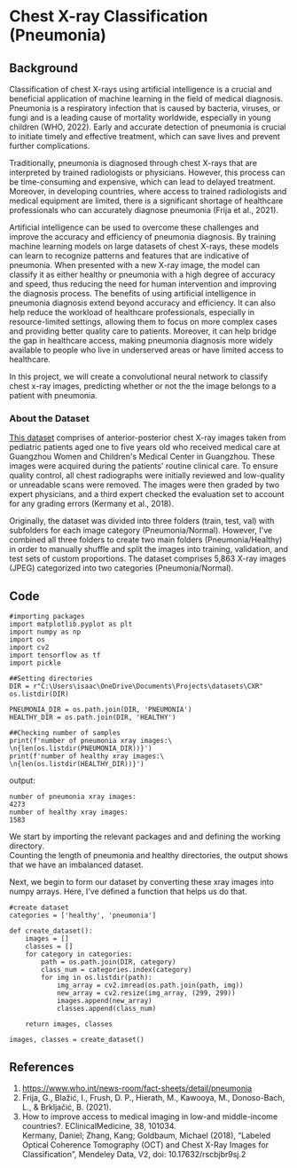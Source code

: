 # Chest X-ray Classification (Pneumonia)

## Background
Classification of chest X-rays using artificial intelligence is a crucial and beneficial application of machine learning 
in the field of medical diagnosis. Pneumonia is a respiratory infection that is caused by bacteria, viruses, or fungi and is a leading cause of mortality worldwide, 
especially in young children (WHO, 2022). 
Early and accurate detection of pneumonia is crucial to initiate timely and effective treatment, which can save lives and prevent further complications.

Traditionally, pneumonia is diagnosed through chest X-rays that are interpreted by trained radiologists or physicians. However, this process can be time-consuming and expensive, which can lead to delayed treatment. 
Moreover, in developing countries, where access to trained radiologists and medical equipment are limited, there is a significant shortage of healthcare professionals who can accurately diagnose pneumonia (Frija et al., 2021).

Artificial intelligence can be used to overcome these challenges and improve the accuracy and efficiency of pneumonia diagnosis. 
By training machine learning models on large datasets of chest X-rays, these models can learn to recognize patterns and features that are indicative of pneumonia. 
When presented with a new X-ray image, the model can classify it as either healthy or pneumonia with a high degree of accuracy and speed, thus reducing the need for human intervention and improving the diagnosis process.
The benefits of using artificial intelligence in pneumonia diagnosis extend beyond accuracy and efficiency. 
It can also help reduce the workload of healthcare professionals, especially in resource-limited settings, allowing them to focus on more complex cases and providing better quality care to patients. 
Moreover, it can help bridge the gap in healthcare access, making pneumonia diagnosis more widely available to people who live in underserved areas or have limited access to healthcare.

In this project, we will create a convolutional neural network to classify chest x-ray images, predicting whether or not the the image
belongs to a patient with pneumonia. 

### About the Dataset
[This dataset](https://data.mendeley.com/datasets/rscbjbr9sj/2) comprises of anterior-posterior chest X-ray images taken from pediatric patients aged one to five years old who received medical care at Guangzhou Women and Children's Medical Center in Guangzhou. These images were acquired during the patients' routine clinical care. To ensure quality control, all chest radiographs were initially reviewed and low-quality or unreadable scans were removed. The images were then graded by two expert physicians, and a third expert checked the evaluation set to account for any grading errors (Kermany et al., 2018).

Originally, the dataset was divided into three folders (train, test, val) with subfolders for each image category (Pneumonia/Normal). However, I've combined all three folders to create two main folders (Pneumonia/Healthy) in order to manually shuffle and split the images into training, validation, and test sets of custom proportions. The dataset comprises 5,863 X-ray images (JPEG) categorized into two categories (Pneumonia/Normal).

## Code

```
#importing packages
import matplotlib.pyplot as plt
import numpy as np
import os
import cv2
import tensorflow as tf
import pickle

##Setting directories
DIR = r"C:\Users\isaac\OneDrive\Documents\Projects\datasets\CXR"
os.listdir(DIR)

PNEUMONIA_DIR = os.path.join(DIR, 'PNEUMONIA')
HEALTHY_DIR = os.path.join(DIR, 'HEALTHY')

##Checking number of samples
print(f'number of pneumonia xray images:\
\n{len(os.listdir(PNEUMONIA_DIR))}')
print(f'number of healthy xray images:\
\n{len(os.listdir(HEALTHY_DIR))}')
```

output:
```
number of pneumonia xray images:
4273
number of healthy xray images:
1583
```
We start by importing the relevant packages and and defining the working directory. </br>
Counting the length of pneumonia and healthy directories, the output shows that we have an imbalanced dataset. 

Next, we begin to form our dataset by converting these xray images into numpy arrays. Here, I've defined a function that helps us do that.
```
#create dataset
categories = ['healthy', 'pneumonia']

def create_dataset():
    images = []
    classes = []
    for category in categories:
        path = os.path.join(DIR, category)
        class_num = categories.index(category)
        for img in os.listdir(path):
            img_array = cv2.imread(os.path.join(path, img))
            new_array = cv2.resize(img_array, (299, 299))
            images.append(new_array)
            classes.append(class_num)
    
    return images, classes
            
images, classes = create_dataset()
```


## References
1. https://www.who.int/news-room/fact-sheets/detail/pneumonia</br>
2. Frija, G., Blažić, I., Frush, D. P., Hierath, M., Kawooya, M., Donoso-Bach, L., & Brkljačić, B. (2021). 
3. How to improve access to medical imaging in low-and middle-income countries?. EClinicalMedicine, 38, 101034. </br>
Kermany, Daniel; Zhang, Kang; Goldbaum, Michael (2018), “Labeled Optical Coherence Tomography (OCT) and Chest X-Ray Images for Classification”, Mendeley Data, V2, doi: 10.17632/rscbjbr9sj.2
